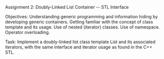 Assignment 2: Doubly-Linked List Container -- STL Interface

Objectives: Understanding generic programming and information hiding by developing generic containers. Getting familiar with the concept of class template and its usage. Use of nested (iterator) classes. Use of namespace. Operator overloading.

Task: Implement a doubly-linked list class template List and its associated iterators, with the same interface and iterator usage as found in the C++ STL.
